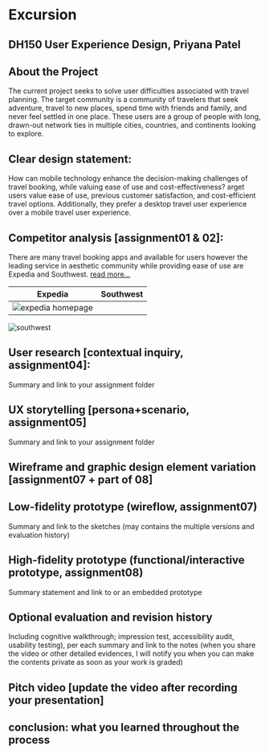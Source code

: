 # Excursion
## DH150 User Experience Design, Priyana Patel 

## About the Project 
The current project seeks to solve user difficulties associated with travel planning. The target community is a community of travelers that seek adventure, travel to new places, spend time with friends and family, and never feel settled in one place. These users are a group of people with long, drawn-out network ties in multiple cities, countries, and continents looking to explore. 

## Clear design statement: 
How can mobile technology enhance the decision-making challenges of travel booking, while valuing ease of use and cost-effectiveness? 
arget users value ease of use, previous customer satisfaction, and cost-efficient travel options. Additionally, they prefer a desktop travel user experience over a mobile travel user experience. 

## Competitor analysis [assignment01 & 02]:
There are many travel booking apps and available for users however the leading service in aesthetic community while providing ease of use are Expedia and Southwest. [read more...]( )

Expedia | Southwest
--------|--------
![expedia homepage](https://user-images.githubusercontent.com/59623155/75810085-bc7ebf00-5d3e-11ea-9b7b-8c70c0c889cc.png)|
![southwest](https://user-images.githubusercontent.com/59623155/75810137-d91af700-5d3e-11ea-9946-a95fb8aa41a0.png) 

## User research [contextual inquiry, assignment04]:
Summary and link to your assignment folder

## UX storytelling [persona+scenario, assignment05]
Summary and link to your assignment folder

## Wireframe and graphic design element variation [assignment07 + part of 08]

## Low-fidelity prototype (wireflow, assignment07)
Summary and link to the sketches (may contains the multiple versions and evaluation history)

## High-fidelity prototype (functional/interactive prototype, assignment08)
Summary statement and link to or an embedded prototype

## Optional evaluation and revision history 
Including cognitive walkthrough; impression test, accessibility audit, usability testing), per each summary and link to the notes (when you share the video or other detailed evidences, I will notify you when you can make the contents private as soon as your work is graded)

## Pitch video [update the video after recording your presentation]

## conclusion: what you learned throughout the process
